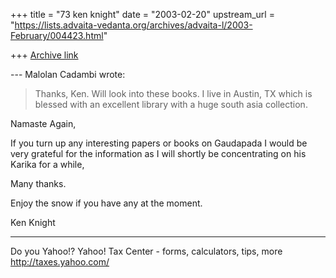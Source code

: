 +++
title = "73 ken knight"
date = "2003-02-20"
upstream_url = "https://lists.advaita-vedanta.org/archives/advaita-l/2003-February/004423.html"

+++
[Archive link](https://lists.advaita-vedanta.org/archives/advaita-l/2003-February/004423.html)

--- Malolan Cadambi <cadambi at HOTPOP.COM> wrote:
> Thanks, Ken. Will look into these books. I live in
> Austin, TX which is
> blessed with an excellent library with a huge south
> asia collection.

Namaste Again,

If you turn up any interesting papers or books on
Gaudapada I would be very grateful for the information
as I will shortly be concentrating on his Karika for a
while,

Many thanks.

Enjoy the snow if you have any at the moment.

Ken Knight


__________________________________________________
Do you Yahoo!?
Yahoo! Tax Center - forms, calculators, tips, more
http://taxes.yahoo.com/

